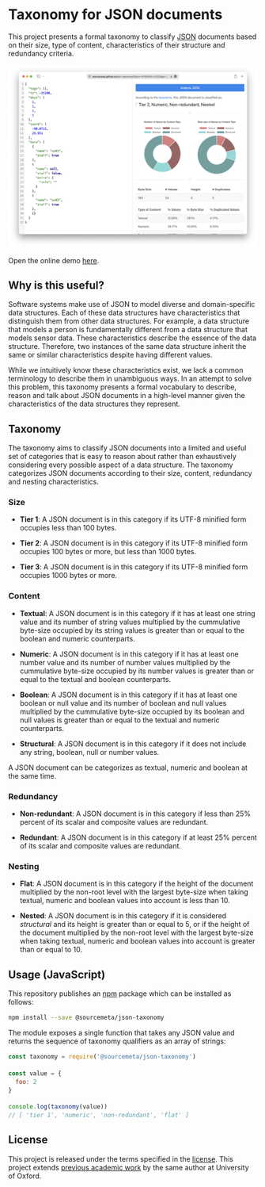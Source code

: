 Taxonomy for JSON documents
===========================

This project presents a formal taxonomy to classify
[JSON](https://www.json.org) documents based on their size, type of content,
characteristics of their structure and redundancy criteria.

![JSON Taxonomy Online Tool Screenshot](./screenshot.png)

Open the online demo [here](https://sourcemeta.github.io/json-taxonomy).

Why is this useful?
-------------------

Software systems make use of JSON to model diverse and domain-specific data
structures. Each of these data structures have characteristics that distinguish
them from other data structures. For example, a data structure that models a
person is fundamentally different from a data structure that models sensor
data. These characteristics describe the essence of the data structure.
Therefore, two instances of the same data structure inherit the same or similar
characteristics despite having different values.

While we intuitively know these characteristics exist, we lack a common
terminology to describe them in unambiguous ways. In an attempt to solve this
problem, this taxonomy presents a formal vocabulary to describe, reason and
talk about JSON documents in a high-level manner given the characteristics of
the data structures they represent.

Taxonomy
--------

The taxonomy aims to classify JSON documents into a limited and useful set of
categories that is easy to reason about rather than exhaustively considering
every possible aspect of a data structure. The taxonomy categorizes JSON
documents according to their size, content, redundancy and nesting
characteristics.

### Size

- **Tier 1**: A JSON document is in this category if its UTF-8 minified form
  occupies less than 100 bytes.

- **Tier 2**: A JSON document is in this category if its UTF-8 minified form
  occupies 100 bytes or more, but less than 1000 bytes.

- **Tier 3**: A JSON document is in this category if its UTF-8 minified form
  occupies 1000 bytes or more.

### Content

- **Textual**: A JSON document is in this category if it has at least one
  string value and its number of string values multiplied by the cummulative
  byte-size occupied by its string values is greater than or equal to the
  boolean and numeric counterparts.

- **Numeric**: A JSON document is in this category if it has at least one
  number value and its number of number values multiplied by the cummulative
  byte-size occupied by its number values is greater than or equal to the
  textual and boolean counterparts.

- **Boolean**: A JSON document is in this category if it has at least one
  boolean or null value and its number of boolean and null values multiplied by
  the cummulative byte-size occupied by its boolean and null values is greater
  than or equal to the textual and numeric counterparts.

- **Structural**: A JSON document is in this category if it does not include
  any string, boolean, null or number values.

A JSON document can be categorizes as textual, numeric and boolean at the same
time.

### Redundancy

- **Non-redundant**: A JSON document is in this category if less than 25%
  percent of its scalar and composite values are redundant.

- **Redundant**: A JSON document is in this category if at least 25% percent of
  its scalar and composite values are redundant.

### Nesting

- **Flat**: A JSON document is in this category if the height of the document
  multiplied by the non-root level with the largest byte-size when taking
  textual, numeric and boolean values into account is less than 10.

- **Nested**: A JSON document is in this category if it is considered
  *structural* and its height is greater than or equal to 5, or if the height
  of the document multiplied by the non-root level with the largest byte-size
  when taking textual, numeric and boolean values into account is greater than
  or equal to 10.

Usage (JavaScript)
------------------

This repository publishes an [npm](https://www.npmjs.com) package which can be
installed as follows:

```sh
npm install --save @sourcemeta/json-taxonomy
```

The module exposes a single function that takes any JSON value and returns the
sequence of taxonomy qualifiers as an array of strings:

```js
const taxonomy = require('@sourcemeta/json-taxonomy')

const value = {
  foo: 2
}

console.log(taxonomy(value))
// [ 'tier 1', 'numeric', 'non-redundant', 'flat' ]
```

License
-------

This project is released under the terms specified in the
[license](https://github.com/sourcemeta/json-taxonomy/blob/master/LICENSE).
This project extends [previous academic work](https://arxiv.org/abs/2201.03051)
by the same author at University of Oxford.
